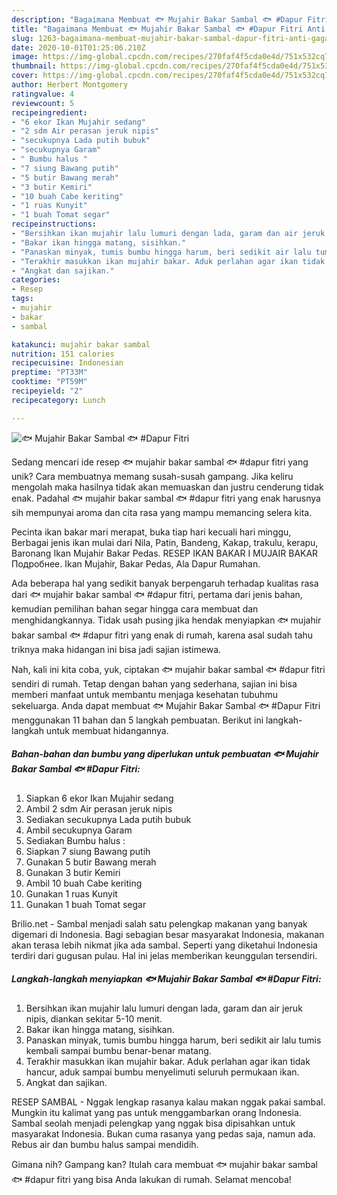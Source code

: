```yaml
---
description: "Bagaimana Membuat 🐟 Mujahir Bakar Sambal 🐟 #Dapur Fitri Anti Gagal"
title: "Bagaimana Membuat 🐟 Mujahir Bakar Sambal 🐟 #Dapur Fitri Anti Gagal"
slug: 1263-bagaimana-membuat-mujahir-bakar-sambal-dapur-fitri-anti-gagal
date: 2020-10-01T01:25:06.210Z
image: https://img-global.cpcdn.com/recipes/270faf4f5cda0e4d/751x532cq70/🐟-mujahir-bakar-sambal-🐟-dapur-fitri-foto-resep-utama.jpg
thumbnail: https://img-global.cpcdn.com/recipes/270faf4f5cda0e4d/751x532cq70/🐟-mujahir-bakar-sambal-🐟-dapur-fitri-foto-resep-utama.jpg
cover: https://img-global.cpcdn.com/recipes/270faf4f5cda0e4d/751x532cq70/🐟-mujahir-bakar-sambal-🐟-dapur-fitri-foto-resep-utama.jpg
author: Herbert Montgomery
ratingvalue: 4
reviewcount: 5
recipeingredient:
- "6 ekor Ikan Mujahir sedang"
- "2 sdm Air perasan jeruk nipis"
- "secukupnya Lada putih bubuk"
- "secukupnya Garam"
- " Bumbu halus "
- "7 siung Bawang putih"
- "5 butir Bawang merah"
- "3 butir Kemiri"
- "10 buah Cabe keriting"
- "1 ruas Kunyit"
- "1 buah Tomat segar"
recipeinstructions:
- "Bersihkan ikan mujahir lalu lumuri dengan lada, garam dan air jeruk nipis, diankan sekitar 5-10 menit."
- "Bakar ikan hingga matang, sisihkan."
- "Panaskan minyak, tumis bumbu hingga harum, beri sedikit air lalu tumis kembali sampai bumbu benar-benar matang."
- "Terakhir masukkan ikan mujahir bakar. Aduk perlahan agar ikan tidak hancur, aduk sampai bumbu menyelimuti seluruh permukaan ikan."
- "Angkat dan sajikan."
categories:
- Resep
tags:
- mujahir
- bakar
- sambal

katakunci: mujahir bakar sambal 
nutrition: 151 calories
recipecuisine: Indonesian
preptime: "PT33M"
cooktime: "PT59M"
recipeyield: "2"
recipecategory: Lunch

---
```



![🐟 Mujahir Bakar Sambal 🐟 #Dapur Fitri](https://img-global.cpcdn.com/recipes/270faf4f5cda0e4d/751x532cq70/🐟-mujahir-bakar-sambal-🐟-dapur-fitri-foto-resep-utama.jpg)

Sedang mencari ide resep 🐟 mujahir bakar sambal 🐟 #dapur fitri yang unik? Cara membuatnya memang susah-susah gampang. Jika keliru mengolah maka hasilnya tidak akan memuaskan dan justru cenderung tidak enak. Padahal 🐟 mujahir bakar sambal 🐟 #dapur fitri yang enak harusnya sih mempunyai aroma dan cita rasa yang mampu memancing selera kita.

Pecinta ikan bakar mari merapat, buka tiap hari kecuali hari minggu, Berbagai jenis ikan mulai dari Nila, Patin, Bandeng, Kakap, trakulu, kerapu, Baronang Ikan Mujahir Bakar Pedas. RESEP IKAN BAKAR I MUJAIR BAKAR Подробнее. Ikan Mujahir, Bakar Pedas, Ala Dapur Rumahan.

Ada beberapa hal yang sedikit banyak berpengaruh terhadap kualitas rasa dari 🐟 mujahir bakar sambal 🐟 #dapur fitri, pertama dari jenis bahan, kemudian pemilihan bahan segar hingga cara membuat dan menghidangkannya. Tidak usah pusing jika hendak menyiapkan 🐟 mujahir bakar sambal 🐟 #dapur fitri yang enak di rumah, karena asal sudah tahu triknya maka hidangan ini bisa jadi sajian istimewa.


Nah, kali ini kita coba, yuk, ciptakan 🐟 mujahir bakar sambal 🐟 #dapur fitri sendiri di rumah. Tetap dengan bahan yang sederhana, sajian ini bisa memberi manfaat untuk membantu menjaga kesehatan tubuhmu sekeluarga. Anda dapat membuat 🐟 Mujahir Bakar Sambal 🐟 #Dapur Fitri menggunakan 11 bahan dan 5 langkah pembuatan. Berikut ini langkah-langkah untuk membuat hidangannya.

<!--inarticleads1-->

##### Bahan-bahan dan bumbu yang diperlukan untuk pembuatan 🐟 Mujahir Bakar Sambal 🐟 #Dapur Fitri:

1. Siapkan 6 ekor Ikan Mujahir sedang
1. Ambil 2 sdm Air perasan jeruk nipis
1. Sediakan secukupnya Lada putih bubuk
1. Ambil secukupnya Garam
1. Sediakan  Bumbu halus :
1. Siapkan 7 siung Bawang putih
1. Gunakan 5 butir Bawang merah
1. Gunakan 3 butir Kemiri
1. Ambil 10 buah Cabe keriting
1. Gunakan 1 ruas Kunyit
1. Gunakan 1 buah Tomat segar


Brilio.net - Sambal menjadi salah satu pelengkap makanan yang banyak digemari di Indonesia. Bagi sebagian besar masyarakat Indonesia, makanan akan terasa lebih nikmat jika ada sambal. Seperti yang diketahui Indonesia terdiri dari gugusan pulau. Hal ini jelas memberikan keunggulan tersendiri. 

<!--inarticleads2-->

##### Langkah-langkah menyiapkan 🐟 Mujahir Bakar Sambal 🐟 #Dapur Fitri:

1. Bersihkan ikan mujahir lalu lumuri dengan lada, garam dan air jeruk nipis, diankan sekitar 5-10 menit.
1. Bakar ikan hingga matang, sisihkan.
1. Panaskan minyak, tumis bumbu hingga harum, beri sedikit air lalu tumis kembali sampai bumbu benar-benar matang.
1. Terakhir masukkan ikan mujahir bakar. Aduk perlahan agar ikan tidak hancur, aduk sampai bumbu menyelimuti seluruh permukaan ikan.
1. Angkat dan sajikan.


RESEP SAMBAL - Nggak lengkap rasanya kalau makan nggak pakai sambal. Mungkin itu kalimat yang pas untuk menggambarkan orang Indonesia. Sambal seolah menjadi pelengkap yang nggak bisa dipisahkan untuk masyarakat Indonesia. Bukan cuma rasanya yang pedas saja, namun ada. Rebus air dan bumbu halus sampai mendidih. 

Gimana nih? Gampang kan? Itulah cara membuat 🐟 mujahir bakar sambal 🐟 #dapur fitri yang bisa Anda lakukan di rumah. Selamat mencoba!
